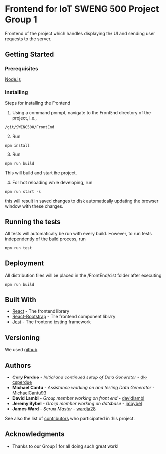 # Frontend for IoT SWENG 500 Project Group 1

Frontend of the project which handles displaying the UI and sending user requests to the server.

## Getting Started

### Prerequisites

[Node.js](https://nodejs.org/en/download/)

### Installing

Steps for installing the Frontend

1. Using a command prompt, navigate to the FrontEnd directory of the project, i.e.,
```
/git/SWENG500/FrontEnd
```
2. Run 
```
npm install
```
3. Run
```
npm run build
```
This will build and start the project.

4. For hot reloading while developing, run
```
npm run start -s
```
this will result in saved changes to disk automatically updating the browser window with these changes.

## Running the tests

All tests will automatically be run with every build. However, to run tests independently of the build process, run
```
npm run test
```

## Deployment

All distribution files will be placed in the /FrontEnd/dist folder after executing 
```
npm run build
```

## Built With

* [React](https://reactjs.org/) - The frontend library
* [React-Bootstrap](https://react-bootstrap.github.io/) - The frontend component library
* [Jest](https://facebook.github.io/jest/) - The frontend testing framework

## Versioning

We used [github](https://github.com/jmbybel/SWENG500). 

## Authors

* **Cory Perdue** - *Initial and continued setup of Data Generator* - [dk-csperdue](https://github.com/dk-csperdue)
* **Michael Cantu** - *Assistance working on and testing Data Generator* - [MichaelCantu93](https://github.com/MichaelCantu93)
* **David Lambl** - *Group member working on front end* - [davidlambl](https://github.com/davidlambl)
* **Jeremy Bybel** - *Group member working on database* - [jmbybel](https://github.com/jmbybel)
* **James Ward** - *Scrum Master* - [wardja28](https://github.com/wardja28)

See also the list of [contributors](https://github.com/jmbybel/SWENG500/graphs/contributors) who participated in this project.

## Acknowledgments

* Thanks to our Group 1 for all doing such great work!
